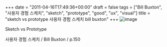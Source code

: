+++
date = "2011-04-16T17:49:36+00:00"
draft = false
tags = ["Bill Buxton", "사용자 경험 스케치", "sketch", "prototype", "good", "ux", "visual"]
title = "sketch vs prototype 사용자 경험 스케치 bill buxton"
+++
![image](/tumblr_img/2011-04-16-sketch-vs-prototype-bill-buxton/794ebf83cf397ba3be8ecb9af5250b4f5434c31eaa9db8e93d023821871d3bc7.jpg)



Sketch vs Prototype

사용자 경험 스케치 / Bill Buxton / p.150
